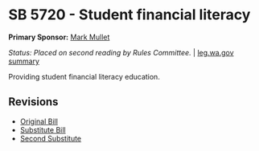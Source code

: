 # SB 5720 - Student financial literacy
**Primary Sponsor:** [Mark Mullet](/person/leg/mark.mullet.md)

*Status: Placed on second reading by Rules Committee.* | [leg.wa.gov summary](https://app.leg.wa.gov/billsummary?BillNumber=5720&Year=2021)

Providing student financial literacy education.

## Revisions
* [Original Bill](1/)
* [Substitute Bill](S/)
* [Second Substitute](S2/)